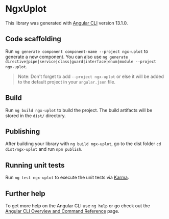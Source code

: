 # NgxUplot

This library was generated with [Angular CLI](https://github.com/angular/angular-cli) version 13.1.0.

## Code scaffolding

Run `ng generate component component-name --project ngx-uplot` to generate a new component. You can also use `ng generate directive|pipe|service|class|guard|interface|enum|module --project ngx-uplot`.
> Note: Don't forget to add `--project ngx-uplot` or else it will be added to the default project in your `angular.json` file. 

## Build

Run `ng build ngx-uplot` to build the project. The build artifacts will be stored in the `dist/` directory.

## Publishing

After building your library with `ng build ngx-uplot`, go to the dist folder `cd dist/ngx-uplot` and run `npm publish`.

## Running unit tests

Run `ng test ngx-uplot` to execute the unit tests via [Karma](https://karma-runner.github.io).

## Further help

To get more help on the Angular CLI use `ng help` or go check out the [Angular CLI Overview and Command Reference](https://angular.io/cli) page.
